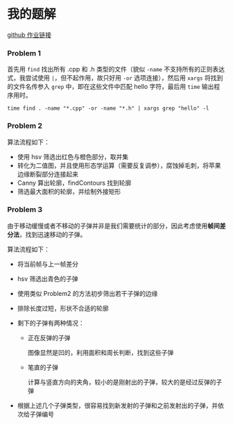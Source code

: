 # 我的题解

[github 作业链接](https://github.com/alfayoung/RMCV/tree/main/Homework1)

### Problem 1

首先用 `find` 找出所有 .cpp 和 .h 类型的文件（貌似 `-name` 不支持所有的正则表达式，我尝试使用 `|`，但不起作用，故只好用 `-or` 选项连接），然后用 `xargs` 将找到的文件名传参入 `grep` 中，即在这些文件中匹配 hello 字符，最后用 `time` 输出程序用时。

```shell
time find . -name "*.cpp" -or -name "*.h" | xargs grep "hello" -l
```

### Problem 2

算法流程如下：

* 使用 hsv 筛选出红色与橙色部分，取并集
* 转化为二值图，并且使用形态学运算（需要反复调参），腐蚀掉毛刺，将苹果边缘断裂部分连接起来
* Canny 算出轮廓，findContours 找到轮廓
* 筛选最大面积的轮廓，并绘制外接矩形

### Problem 3

由于移动缓慢或者不移动的子弹并非是我们需要统计的部分，因此考虑使用**帧间差分法**，找到迅速移动的子弹。

算法流程如下：

* 将当前帧与上一帧差分

* hsv 筛选出青色的子弹

* 使用类似 Problem2 的方法初步筛出若干子弹的边缘

* 排除长度过短，形状不合适的轮廓

* 剩下的子弹有两种情况：

  * 正在反弹的子弹

    图像显然是凹的，利用面积和周长判断，找到这些子弹

  * 笔直的子弹
    
    计算与竖直方向的夹角，较小的是刚射出的子弹，较大的是经过反弹的子弹

* 根据上述几个子弹类型，很容易找到新发射的子弹和之前发射出的子弹，并依次给子弹编号
